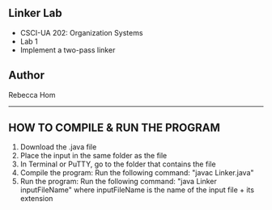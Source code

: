 ## Linker Lab
* CSCI-UA 202: Organization Systems
* Lab 1
* Implement a two-pass linker

## Author
Rebecca Hom

-------------------------------
HOW TO COMPILE & RUN THE PROGRAM
-------------------------------
1. Download the .java file
2. Place the input in the same folder as the file
2. In Terminal or PuTTY, go to the folder that contains the file
3. Compile the program: Run the following command: "javac Linker.java"
4. Run the program: Run the following command: "java Linker inputFileName" where inputFileName is the name of the input file + its extension
